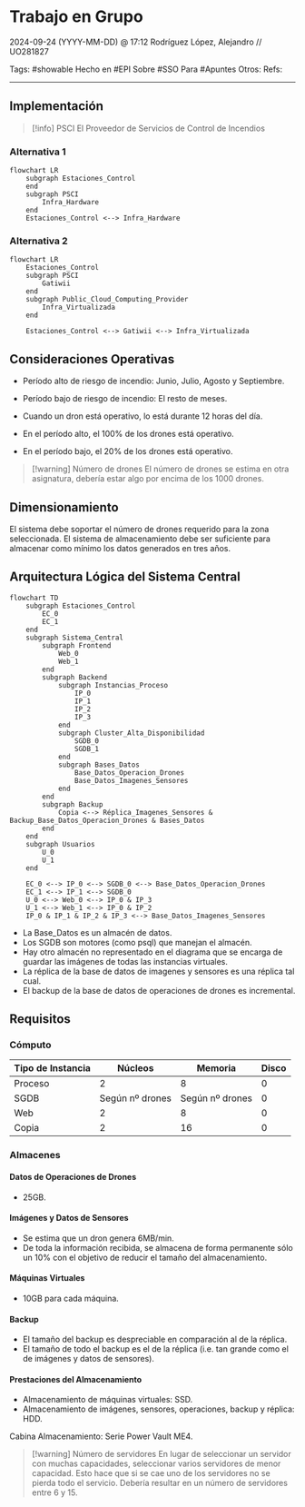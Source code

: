 # Trabajo en Grupo
2024-09-24 (YYYY-MM-DD) @ 17:12
Rodríguez López, Alejandro // UO281827

Tags:
	#showable
	Hecho en #EPI
	Sobre #SSO
	Para #Apuntes
	Otros:
	Refs:
 
<hr>

## Implementación 

> [!info] PSCI
> El Proveedor de Servicios de Control de Incendios

### Alternativa 1

```mermaid
flowchart LR
	subgraph Estaciones_Control
	end
	subgraph PSCI
		Infra_Hardware
	end
	Estaciones_Control <--> Infra_Hardware
```

### Alternativa 2

```mermaid
flowchart LR
	Estaciones_Control
	subgraph PSCI
		Gatiwii
	end
	subgraph Public_Cloud_Computing_Provider
		Infra_Virtualizada
	end

	Estaciones_Control <--> Gatiwii <--> Infra_Virtualizada
```

## Consideraciones Operativas

- Período alto de riesgo de incendio: Junio, Julio, Agosto y Septiembre.
- Período bajo de riesgo de incendio: El resto de meses.

- Cuando un dron está operativo, lo está durante 12 horas del día.
- En el período alto, el 100% de los drones está operativo.
- En el período bajo, el 20% de los drones está operativo.

> [!warning] Número de drones
> El número de drones se estima en otra asignatura, debería estar algo por encima de los 1000 drones.

## Dimensionamiento

El sistema debe soportar el número de drones requerido para la zona seleccionada.
El sistema de almacenamiento debe ser suficiente para almacenar como mínimo los datos generados en tres años.

## Arquitectura Lógica del Sistema Central

```mermaid
flowchart TD
	subgraph Estaciones_Control
		EC_0
		EC_1
	end
	subgraph Sistema_Central
		subgraph Frontend
			Web_0
			Web_1
		end
		subgraph Backend
			subgraph Instancias_Proceso
				IP_0
				IP_1
				IP_2
				IP_3
			end
			subgraph Cluster_Alta_Disponibilidad
				SGDB_0
				SGDB_1
			end
			subgraph Bases_Datos
				Base_Datos_Operacion_Drones
				Base_Datos_Imagenes_Sensores
			end
		end
		subgraph Backup
			Copia <--> Réplica_Imagenes_Sensores & Backup_Base_Datos_Operacion_Drones & Bases_Datos
		end
	end
	subgraph Usuarios
		U_0
		U_1
	end

	EC_0 <--> IP_0 <--> SGDB_0 <--> Base_Datos_Operacion_Drones
	EC_1 <--> IP_1 <--> SGDB_0
	U_0 <--> Web_0 <--> IP_0 & IP_3
	U_1 <--> Web_1 <--> IP_0 & IP_2
	IP_0 & IP_1 & IP_2 & IP_3 <--> Base_Datos_Imagenes_Sensores
```

- La Base_Datos es un almacén de datos.
- Los SGDB son motores (como psql) que manejan el almacén.
- Hay otro almacén no representado en el diagrama que se encarga de guardar las imágenes de todas las instancias virtuales.
- La réplica de la base de datos de imagenes y sensores es una réplica tal cual.
- El backup de la base de datos de operaciones de drones es incremental.

## Requisitos

### Cómputo

| Tipo de Instancia | Núcleos         | Memoria         | Disco |
| ----------------- | --------------- | --------------- | ----- |
| Proceso           | 2               | 8               | 0     |
| SGDB              | Según nº drones | Según nº drones | 0     |
| Web               | 2               | 8               | 0     |
| Copia             | 2               | 16              | 0     |

### Almacenes

#### Datos de Operaciones de Drones

- 25GB.

#### Imágenes y Datos de Sensores

- Se estima que un dron genera 6MB/min.
- De toda la información recibida, se almacena de forma permanente sólo un 10% con el objetivo de reducir el tamaño del almacenamiento.

#### Máquinas Virtuales

- 10GB para cada máquina.

#### Backup

- El tamaño del backup es despreciable en comparación al de la réplica.
- El tamaño de todo el backup es el de la réplica (i.e. tan grande como el de imágenes y datos de sensores).

#### Prestaciones del Almacenamiento

- Almacenamiento de máquinas virtuales: SSD.
- Almacenamiento de imágenes, sensores, operaciones, backup y réplica: HDD.

Cabina Almacenamiento: Serie Power Vault ME4.

> [!warning] Número de servidores
> En lugar de seleccionar un servidor con muchas capacidades, seleccionar varios servidores de menor capacidad.
> Esto hace que si se cae uno de los servidores no se pierda todo el servicio.
> Debería resultar en un número de servidores entre 6 y 15.

